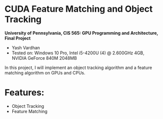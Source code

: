 CUDA Feature Matching and Object Tracking
=========================================

**University of Pennsylvania, CIS 565: GPU Programming and Architecture, Final Project**

* Yash Vardhan
* Tested on: Windows 10 Pro, Intel i5-4200U (4) @ 2.600GHz 4GB, NVIDIA GeForce 840M 2048MB

In this project, I will implement an object tracking algorithm and a feature matching algorithm on GPUs and CPUs.

# Features:
* Object Tracking
* Feature Matching